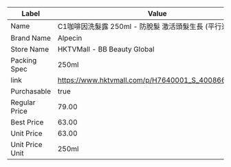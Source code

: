 | Label           | Value                                               |
| --------------- | --------------------------------------------------- |
| Name            | C1咖啡因洗髮露 250ml - 防脫髮 激活頭髮生長 (平行進口)                  |
| Brand Name      | Alpecin                                             |
| Store Name      | HKTVMall - BB Beauty Global                         |
| Packing Spec    | 250ml                                               |
| link            | https://www.hktvmall.com/p/H7640001_S_4008666211187 |
| Purchasable     | true                                                |
| Regular Price   | 79.00                                               |
| Best Price      | 63.00                                               |
| Unit Price      | 63.00                                               |
| Unit Price Unit | 250ml                                               |
